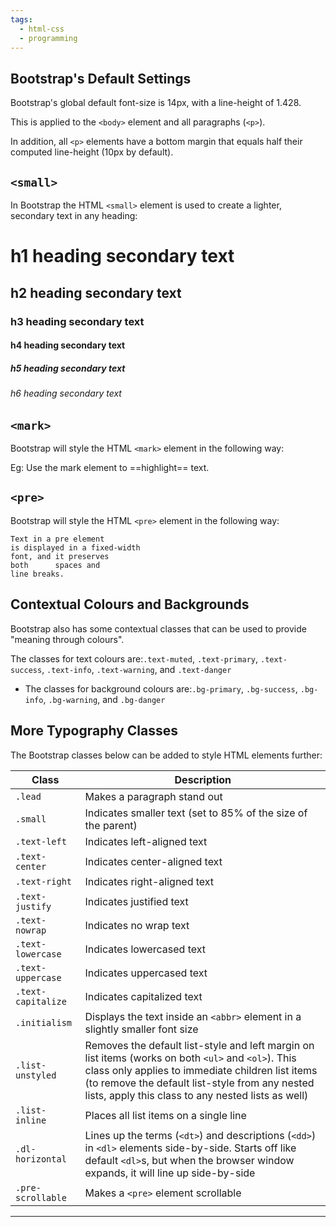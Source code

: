 ```yaml
---
tags:
  - html-css
  - programming
---
```

## Bootstrap's Default Settings

Bootstrap's global default font-size is 14px, with a line-height of 1.428.

This is applied to the `<body>` element and all paragraphs (`<p>`).

In addition, all `<p>` elements have a bottom margin that equals half their computed line-height (10px by default).

## `<small>`

In Bootstrap the HTML `<small>` element is used to create a lighter, secondary text in any heading:

# h1 heading secondary text

## h2 heading secondary text

### h3 heading secondary text

#### h4 heading secondary text

##### h5 heading secondary text

###### h6 heading secondary text

## `<mark>`

Bootstrap will style the HTML `<mark>` element in the following way:

Eg: Use the mark element to ==highlight== text.

## `<pre>`

Bootstrap will style the HTML `<pre>` element in the following way:

```text
Text in a pre element
is displayed in a fixed-width
font, and it preserves
both      spaces and
line breaks.
```

## Contextual Colours and Backgrounds

Bootstrap also has some contextual classes that can be used to provide "meaning through colours".

The classes for text colours are:`.text-muted`, `.text-primary`, `.text-success`, `.text-info`, `.text-warning`, and `.text-danger`

- The classes for background colours are:`.bg-primary`, `.bg-success`, `.bg-info`, `.bg-warning`, and `.bg-danger`


## More Typography Classes

The Bootstrap classes below can be added to style HTML elements further:

| Class              | Description                                                                                                                                                                                                                                                     |
| ------------------ | --------------------------------------------------------------------------------------------------------------------------------------------------------------------------------------------------------------------------------------------------------------- |
| `.lead`            | Makes a paragraph stand out                                                                                                                                                                                                                                     |
| `.small`           | Indicates smaller text (set to 85% of the size of the parent)                                                                                                                                                                                                   |
| `.text-left`       | Indicates left-aligned text                                                                                                                                                                                                                                     |
| `.text-center`     | Indicates center-aligned text                                                                                                                                                                                                                                   |
| `.text-right`      | Indicates right-aligned text                                                                                                                                                                                                                                    |
| `.text-justify`    | Indicates justified text                                                                                                                                                                                                                                        |
| `.text-nowrap`     | Indicates no wrap text                                                                                                                                                                                                                                          |
| `.text-lowercase`  | Indicates lowercased text                                                                                                                                                                                                                                       |
| `.text-uppercase`  | Indicates uppercased text                                                                                                                                                                                                                                       |
| `.text-capitalize` | Indicates capitalized text                                                                                                                                                                                                                                      |
| `.initialism`      | Displays the text inside an `<abbr>` element in a slightly smaller font size                                                                                                                                                                                    |
| `.list-unstyled`   | Removes the default list-style and left margin on list items (works on both `<ul>` and `<ol>`). This class only applies to immediate children list items (to remove the default list-style from any nested lists, apply this class to any nested lists as well) |
| `.list-inline`     | Places all list items on a single line                                                                                                                                                                                                                          |
| `.dl-horizontal`   | Lines up the terms (`<dt>`) and descriptions (`<dd>`) in `<dl>` elements side-by-side. Starts off like default `<dl>`s, but when the browser window expands, it will line up side-by-side                                                                       |
| `.pre-scrollable`  | Makes a `<pre>` element scrollable                                                                                                                                                                                                                              |

---
